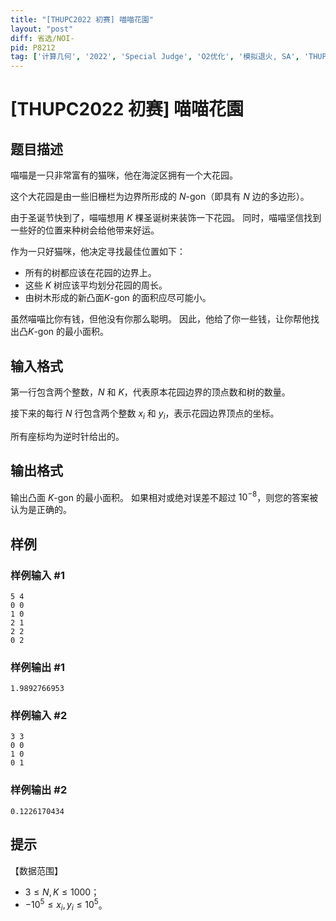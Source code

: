 ```yaml
---
title: "[THUPC2022 初赛] 喵喵花園"
layout: "post"
diff: 省选/NOI-
pid: P8212
tag: ['计算几何', '2022', 'Special Judge', 'O2优化', '模拟退火, SA', 'THUPC']
---
```

# [THUPC2022 初赛] 喵喵花園
## 题目描述

喵喵是一只非常富有的猫咪，他在海淀区拥有一个大花园。

这个大花园是由一些旧栅栏为边界所形成的 $N$-gon（即具有 $N$ 边的多边形）。

由于圣诞节快到了，喵喵想用 $K$ 棵圣诞树来装饰一下花园。 同时，喵喵坚信找到一些好的位置来种树会给他带来好运。

作为一只好猫咪，他决定寻找最佳位置如下：

- 所有的树都应该在花园的边界上。
- 这些 $K$ 树应该平均划分花园的周长。
- 由树木形成的新凸面$K$-gon 的面积应尽可能小。

虽然喵喵比你有钱，但他没有你那么聪明。 因此，他给了你一些钱，让你帮他找出凸$K$-gon 的最小面积。
## 输入格式

第一行包含两个整数，$N$ 和 $K$，代表原本花园边界的顶点数和树的数量。

接下来的每行 $N$ 行包含两个整数 $x_i$ 和 $y_i$，表示花园边界顶点的坐标。

所有座标均为逆时针给出的。
## 输出格式

输出凸面 $K$-gon 的最小面积。 如果相对或绝对误差不超过 $10^{-8}$，则您的答案被认为是正确的。
## 样例

### 样例输入 #1
```
5 4
0 0
1 0
2 1
2 2
0 2
```
### 样例输出 #1
```
1.9892766953
```
### 样例输入 #2
```
3 3
0 0
1 0
0 1
```
### 样例输出 #2
```
0.1226170434
```
## 提示

【数据范围】

- $3 \le N, K \le 1000$；
- $-10^5 \le x_i, y_i \le 10^5$。
